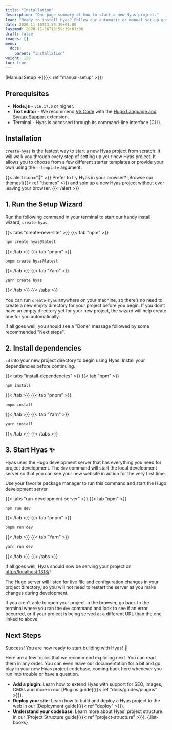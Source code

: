 ```yaml
---
title: "Installation"
description: "One page summary of how to start a new Hyas project."
lead: "Ready to install Hyas? Follow our automatic or manual set-up guide to get started."
date: 2020-11-16T13:59:39+01:00
lastmod: 2020-11-16T13:59:39+01:00
draft: false
images: []
menu:
  docs:
    parent: "installation"
weight: 120
toc: true
---
```


[Manual Setup &rarr;]({{< ref "manual-setup" >}})

## Prerequisites

- __Node.js__ - `v16.17.0` or higher.
- __Text editor__ - We recommend [VS Code](https://code.visualstudio.com/) with the [Hugo Language and Syntax Support](https://marketplace.visualstudio.com/items?itemName=budparr.language-hugo-vscode) extension.
- Terminal - Hyas is accessed through its command-line interface (CLI).

## Installation

`create-hyas` is the fastest way to start a new Hyas project from scratch. It will walk you through every step of setting up your new Hyas project. It allows you to choose from a few different starter templates or provide your own using the `--template` argument.

{{< alert icon="🚀" >}}
Prefer to try Hyas in your browser? [Browse our themes]({{< ref "themes" >}}) and spin up a new Hyas project without ever leaving your browser.
{{< /alert >}}

## 1. Run the Setup Wizard

Run the following command in your terminal to start our handy install wizard, `create-hyas`.

{{< tabs "create-new-site" >}}
{{< tab "npm" >}}

```bash
npm create hyas@latest
```

{{< /tab >}}
{{< tab "pnpm" >}}

```bash
pnpm create hyas@latest
```

{{< /tab >}}
{{< tab "Yarn" >}}

```bash
yarn create hyas
```

{{< /tab >}}
{{< /tabs >}}

You can run `create-hyas` anywhere on your machine, so there’s no need to create a new empty directory for your project before you begin. If you don’t have an empty directory yet for your new project, the wizard will help create one for you automatically.

If all goes well, you should see a "Done" message followed by some recommended "Next steps".

## 2. Install dependencies

`cd` into your new project directory to begin using Hyas. Install your dependencies before continuing.

{{< tabs "install-dependencies" >}}
{{< tab "npm" >}}

```bash
npm install
```

{{< /tab >}}
{{< tab "pnpm" >}}

```bash
pnpm install
```

{{< /tab >}}
{{< tab "Yarn" >}}

```bash
yarn install
```

{{< /tab >}}
{{< /tabs >}}

## 3. Start Hyas ✨

Hyas uses the Hugo development server that has everything you need for project development. The `dev` command will start the local development server so that you can see your new website in action for the very first time.

Use your favorite package manager to run this command and start the Hugo development server.

{{< tabs "run-development-server" >}}
{{< tab "npm" >}}

```bash
npm run dev
```

{{< /tab >}}
{{< tab "pnpm" >}}

```bash
pnpm run dev
```

{{< /tab >}}
{{< tab "Yarn" >}}

```bash
yarn run dev
```

{{< /tab >}}
{{< /tabs >}}

If all goes well, Hyas should now be serving your project on [http://localhost:1313/](http://localhost:1313/)!

The Hugo server will listen for live file and configuration changes in your project directory, so you will not need to restart the server as you make changes during development.

If you aren't able to open your project in the browser, go back to the terminal where you ran the `dev` command and look to see if an error occurred, or if your project is being served at a different URL than the one linked to above.

## Next Steps

Success! You are now ready to start building with Hyas! 🥳

Here are a few topics that we recommend exploring next. You can read them in any order. You can even leave our documentation for a bit and go play in your new Hyas project codebase, coming back here whenever you run into trouble or have a question.

- __Add a plugin__: Learn how to extend Hyas with support for SEO, images, CMSs and more in our [Plugins guide]({{< ref "docs/guides/plugins" >}}).
- __Deploy your site__: Learn how to build and deploy a Hyas project to the web in our [Deployment guide]({{< ref "deploy" >}}).
- __Understand your codebase__: Learn more about Hyas' project structure in our [Project Structure guide]({{< ref "project-structure" >}}).
{.list-books}

